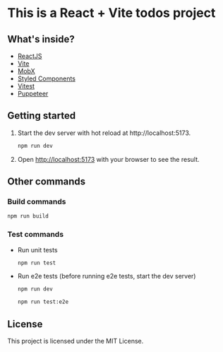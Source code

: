 # This is a React + Vite todos project

## What's inside?

- [ReactJS](https://reactjs.org)
- [Vite](https://vitejs.dev)
- [MobX](https://mobx.js.org/)
- [Styled Components](https://styled-components.com)
- [Vitest](https://vitest.dev)
- [Puppeteer](https://pptr.dev)

## Getting started

1. Start the dev server with hot reload at http://localhost:5173.
   ```bash
   npm run dev
   ```

2. Open [http://localhost:5173](http://localhost:5173) with your browser to see the result.

## Other commands

### Build commands

```bash
npm run build
```

### Test commands

- Run unit tests
  ```bash
  npm run test
  ```

- Run e2e tests (before running e2e tests, start the dev server)
  ```bash
  npm run dev
  ```
  
  ```bash
  npm run test:e2e
  ```

## License

This project is licensed under the MIT License.
